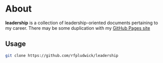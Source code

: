 # About

**leadership** is a collection of leadership-oriented documents pertaining to my
career. There may be some duplication with my
[GitHub Pages site](https://rfpludwick.github.io/)

## Usage

```bash
git clone https://github.com/rfpludwick/leadership
```
